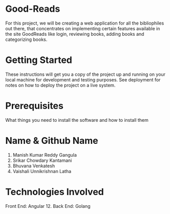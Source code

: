 # Good-Reads
For this project, we will be creating a web application for all the bibliophiles out there, that concentrates on implementing certain features available in the site GoodReads like login, reviewing books, adding books and categorizing books.

# Getting Started
These instructions will get you a copy of the project up and running on your local machine for development and testing purposes. See deployment for notes on how to deploy the project on a live system.

# Prerequisites
What things you need to install the software and how to install them

# Name & Github Name

1. Manish Kumar Reddy Gangula
2. Srikar Chowdary Kantamani
3. Bhuvana Venkatesh
4. Vaishali Unnikrishnan Latha

# Technologies Involved
Front End: Angular 12. Back End: Golang
